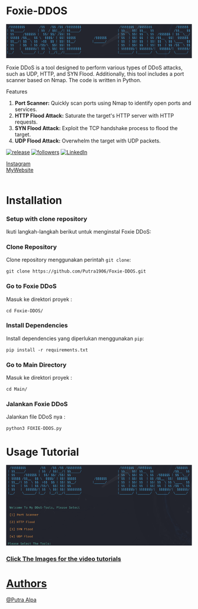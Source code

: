 # Foxie-DDOS
<img src=img/Tittle.png> <br>

Foxie DDoS is a tool designed to perform various types of DDoS attacks, such as UDP, HTTP, and SYN Flood. Additionally, this tool includes a port scanner based on Nmap. The code is written in Python.

Features <br>
1. <b>Port Scanner:</b> Quickly scan ports using Nmap to identify open ports and services.<br>
2. <b>HTTP Flood Attack:</b> Saturate the target's HTTP server with HTTP requests. <br>
3. <b>SYN Flood Attack:</b> Exploit the TCP handshake process to flood the target. <br>
4. <b>UDP Flood Attack:</b> Overwhelm the target with UDP packets. <br>




[![release](https://img.shields.io/badge/release-v1.0-blue)]()
[![followers](https://img.shields.io/badge/follow-7-blue)](https://github.com/Putra1906)
[![LinkedIn](https://img.shields.io/badge/Follow_on_LinkedIn-blue?logo=linkedin)](https://www.linkedin.com/in/putra-alpa-omega-bangun-18222b241/)

[Instagram](https://www.instagram.com/ptraalpha_/) <br>
[MyWebsite](https://66c72be4361cdf0c6be6b1a4--portfolioputra.netlify.app/) <br>
<br>


# Installation
### Setup with clone repository

Ikuti langkah-langkah berikut untuk menginstal Foxie DDoS:

### Clone Repository

Clone repository menggunakan perintah `git clone`:

    git clone https://github.com/Putra1906/Foxie-DDOS.git

### Go to Foxie DDoS

Masuk ke direktori proyek :

    cd Foxie-DDOS/

### Install Dependencies

Install dependencies yang diperlukan menggunakan `pip`:

    pip install -r requirements.txt

### Go to Main Directory

Masuk ke direktori proyek :

    cd Main/

### Jalankan Foxie DDoS

Jalankan file DDoS nya :

    python3 FOXIE-DDOS.py

# Usage Tutorial
<a href="https://drive.google.com/file/d/1DVPE_P6OCKWmsvDFC5_OKjTCtbSd6RVQ/view?usp=sharing"><img src="img/Video Tittle.png"> <br>
### Click The Images for the video tutorials

# Authors
[@Putra Alpa](https://github.com/Putra1906)

